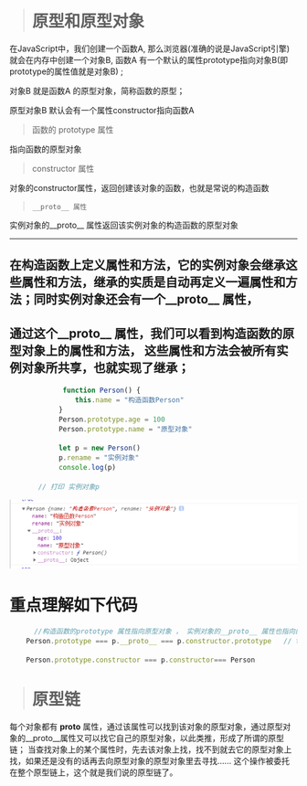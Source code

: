 

> # 原型和原型对象

在JavaScript中，我们创建一个函数A, 那么浏览器(准确的说是JavaScript引擎)就会在内存中创建一个对象B,
函数A 有一个默认的属性prototype指向对象B(即prototype的属性值就是对象B) ;

对象B 就是函数A 的原型对象，简称函数的原型；

原型对象B 默认会有一个属性constructor指向函数A


>  函数的 prototype 属性

指向函数的原型对象

> constructor 属性

对象的constructor属性，返回创建该对象的函数，也就是常说的构造函数

>     __proto__ 属性

实例对象的__proto__ 属性返回该实例对象的构造函数的原型对象

-------

##  在构造函数上定义属性和方法，它的实例对象会继承这些属性和方法，继承的实质是自动再定义一遍属性和方法；同时实例对象还会有一个__proto__ 属性，
##  通过这个__proto__ 属性，我们可以看到构造函数的原型对象上的属性和方法， 这些属性和方法会被所有实例对象所共享，也就实现了继承；


```javascript
             function Person() {
                this.name = "构造函数Person"
            }
            Person.prototype.age = 100
            Person.prototype.name = "原型对象"

            let p = new Person()
            p.rename = "实例对象"
            console.log(p)
            
       // 打印 实例对象p 
```
  ![avatar](../image/js-prototype01.png) 


# 重点理解如下代码
  ```javascript
        //构造函数的prototype 属性指向原型对象 ， 实例对象的__proto__ 属性也指向的是原型对象；
      Person.prototype === p.__proto__ === p.constructor.prototype   // true 

      Person.prototype.constructor === p.constructor=== Person 

  ```

> # 原型链

每个对象都有 __proto__ 属性，通过该属性可以找到该对象的原型对象，通过原型对象的__proto__属性又可以找它自己的原型对象，以此类推，形成了所谓的原型链；
当查找对象上的某个属性时，先去该对象上找，找不到就去它的原型对象上找，如果还是没有的话再去向原型对象的原型对象里去寻找...... 这个操作被委托在整个原型链上，这个就是我们说的原型链了。
